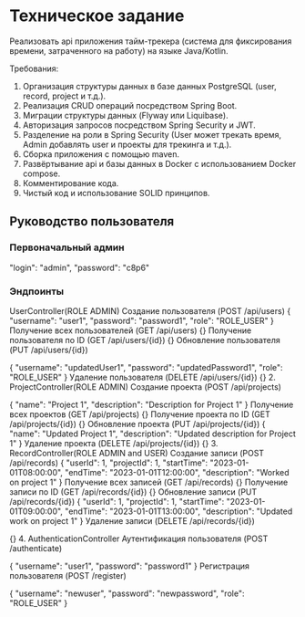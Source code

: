 <h1>Техническое задание</h1>
Реализовать api приложения тайм-трекера (система для фиксирования времени, затраченного на работу) на языке Java/Kotlin.

Требования:

1. Организация структуры данных в базе данных PostgreSQL (user, record, project и т.д.).
2. Реализация CRUD операций посредством Spring Boot.
3. Миграции структуры данных (Flyway или Liquibase).
4. Авторизация запросов посредством Spring Security и JWT.
5. Разделение на роли в Spring Security (User может трекать время, Admin добавлять user и проекты для трекинга и т.д.).
6. Сборка приложения с помощью maven.
7. Развёртывание api и базы данных в Docker с использованием Docker compose.
8. Комментирование кода.
9. Чистый код и использование SOLID принципов.


<h2>Руководство пользователя</h2> 
<h3>Первоначальный админ</h3>
   "login": "admin",
   "password": "c8p6"

<h3>Эндпоинты</h3>
UserController(ROLE ADMIN)
Создание пользователя (POST /api/users)
{
"username": "user1",
"password": "password1",
"role": "ROLE_USER"
}
Получение всех пользователей (GET /api/users)
{}
Получение пользователя по ID (GET /api/users/{id})
{}
Обновление пользователя (PUT /api/users/{id})

{
"username": "updatedUser1",
"password": "updatedPassword1",
"role": "ROLE_USER"
}
Удаление пользователя (DELETE /api/users/{id})
{}
2. ProjectController(ROLE ADMIN)
   Создание проекта (POST /api/projects)

{
"name": "Project 1",
"description": "Description for Project 1"
}
Получение всех проектов (GET /api/projects)
{}
Получение проекта по ID (GET /api/projects/{id})
{}
Обновление проекта (PUT /api/projects/{id})
{
"name": "Updated Project 1",
"description": "Updated description for Project 1"
}
Удаление проекта (DELETE /api/projects/{id})
{}
3. RecordController(ROLE ADMIN and USER)
   Создание записи (POST /api/records)
   {
   "userId": 1,
   "projectId": 1,
   "startTime": "2023-01-01T08:00:00",
   "endTime": "2023-01-01T12:00:00",
   "description": "Worked on project 1"
   }
   Получение всех записей (GET /api/records)
   {}
   Получение записи по ID (GET /api/records/{id})
   {}
   Обновление записи (PUT /api/records/{id})
   {
   "userId": 1,
   "projectId": 1,
   "startTime": "2023-01-01T09:00:00",
   "endTime": "2023-01-01T13:00:00",
   "description": "Updated work on project 1"
   }
   Удаление записи (DELETE /api/records/{id})

{}
4. AuthenticationController
   Аутентификация пользователя (POST /authenticate)

{
"username": "user1",
"password": "password1"
}
Регистрация пользователя (POST /register)

{
"username": "newuser",
"password": "newpassword",
"role": "ROLE_USER"
}
